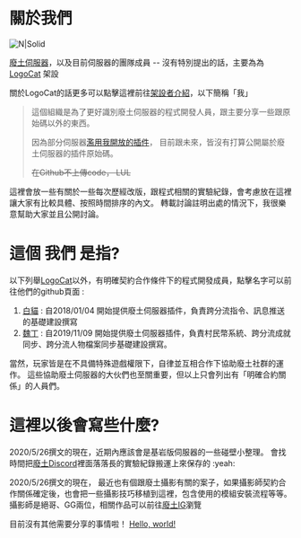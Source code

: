 # 關於我們
![N|Solid](https://www.mcfallout.net/uploads/7/7/9/4/77949402/1460258083.png)

[廢土伺服器]，以及目前伺服器的團隊成員 -- 沒有特別提出的話，主要為為 [LogoCat] 架設

關於LogoCat的話更多可以點擊這裡前往[架設者介紹]，以下簡稱「我」

> 這個組織是為了更好識別廢土伺服器的程式開發人員，跟主要分享一些跟原始碼以外的東西。
>
> 因為部分伺服器[濫用我開放的插件]，
> 目前跟未來，皆沒有打算公開屬於廢土伺服器的插件原始碼。
> 
> ~~在Github不上傳code， LUL~~


這裡會放一些有關於一些每次歷經改版，跟程式相關的實驗紀錄，會考慮放在這裡讓大家有比較具體、按照時間排序的內文。
轉載討論註明出處的情況下，我很樂意幫助大家並且公開討論。

# 這個 我們 是指?

以下列舉[LogoCat]以外，有明確契約合作條件下的程式開發成員，點擊名字可以前往他們的github頁面 : 
1. [白貓] : 自2018/01/04 開始提供廢土伺服器插件，負責跨分流指令、訊息推送的基礎建設撰寫
2. [魏丁] : 自2019/11/09 開始提供廢土伺服器插件，負責村民幣系統、跨分流成就同步、跨分流人物檔案同步基礎建設撰寫。

當然，玩家皆是在不具備特殊遊戲權限下，自律並互相合作下協助廢土社群的運作。
這些協助廢土伺服器的大伙們也至關重要，但以上只會列出有「明確合約關係」的人員們。

# 這裡以後會寫些什麼?
2020/5/26撰文的現在，近期內應該會是基岩版伺服器的一些碰壁小整理。
會找時間把[廢土Discord]裡面落落長的實驗紀錄搬運上來保存的 :yeah:

2020/5/26撰文的現在，
最近也有個跟廢土攝影有關的案子，如果攝影師契約合作關係確定後，也會把一些攝影技巧移植到這裡，包含使用的模組安裝流程等等。
攝影師是絕哥、GG兩位，相關作品可以前往[廢土IG]瀏覽

目前沒有其他需要分享的事情啦！
<a href="http://example.com/" target="_blank">Hello, world!</a>

[廢土IG]: <https://www.instagram.com/mcfallout.ig/>
[廢土伺服器]: <https://mcfallout.net>
[廢土Discord]: <https://discord-invite.mcfallout.workers.dev/>
[架設者介紹]: <https://www.mcfallout.net/plugins.html>
[Logocat]: <https://github.com/kuohsuanlo>
[白貓]: <https://github.com/OowhitecatoO>
[魏丁]: <https://github.com/WeiKing1021>

[濫用我開放的插件]: <https://forum.gamer.com.tw/Co.php?bsn=18673&sn=922122>
